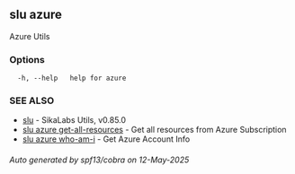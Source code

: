 ## slu azure

Azure Utils

### Options

```
  -h, --help   help for azure
```

### SEE ALSO

* [slu](slu.md)	 - SikaLabs Utils, v0.85.0
* [slu azure get-all-resources](slu_azure_get-all-resources.md)	 - Get all resources from Azure Subscription
* [slu azure who-am-i](slu_azure_who-am-i.md)	 - Get Azure Account Info

###### Auto generated by spf13/cobra on 12-May-2025
